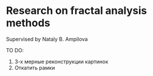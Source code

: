 # Research on fractal analysis methods

Supervised by Nataly B. Ampilova

TO DO:
1) 3-х мерные реконструкции картинок
2) Откатить рамки
